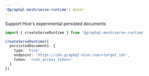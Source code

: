 ```yaml
---
'@graphql-mesh/serve-runtime': minor
---
```


Support Hive's experimental persisted documents

```ts
import { createServeRuntime } from '@graphql-mesh/serve-runtime'

createServeRuntime({
  persistedDocuments: {
    type: 'hive',
    endpoint: 'https://cdn.graphql-hive.com/<target_id>',
    token: '<cdn_access_token>'
  }
})
```
